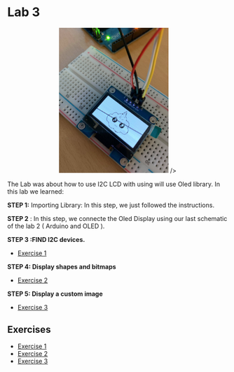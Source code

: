 
# Lab 3

<div style="text-align:center">
<img src="https://github.com/efrei-paris-sud/2020-C-Just-do-it/blob/main/lab/3/Capture%20d%E2%80%99e%CC%81cran%202020-12-08%20a%CC%80%2023.33.16.png" alt="Your image title" width="250"/> 
 /></div>

The Lab was about how to use I2C LCD with using will use Oled library.
In this lab we learned:

**STEP 1:** Importing Library:
In this step, we just followed the instructions.

**STEP 2** :
In this step, we connecte the Oled Display using our last schematic of the lab 2 ( Arduino and OLED ).

**STEP 3 :FIND I2C devices.**
- [Exercise 1](Ex1)


**STEP 4: Display shapes and bitmaps**
- [Exercise 2](Ex2)

**STEP 5: Display a custom image**
  - [Exercise 3](Ex3)
  
 
## Exercises
  - [Exercise 1](Ex1)
  - [Exercise 2](Ex2)
  - [Exercise 3](Ex3)
  


